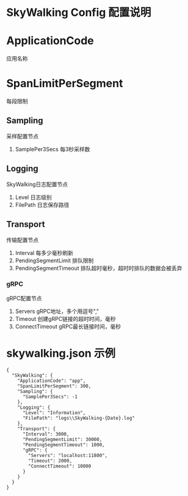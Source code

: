 # SkyWalking Config 配置说明

# ApplicationCode

应用名称

# SpanLimitPerSegment

每段限制

## Sampling 

采样配置节点

1. SamplePer3Secs 每3秒采样数

## Logging

SkyWalking日志配置节点

1. Level  日志级别
2. FilePath 日志保存路径

## Transport

传输配置节点

1. Interval 每多少毫秒刷新
2. PendingSegmentLimit  排队限制
3. PendingSegmentTimeout 排队超时毫秒，超时时排队的数据会被丢弃

### gRPC

gRPC配置节点

1. Servers gRPC地址，多个用逗号","
2. Timeout 创建gRPC链接的超时时间，毫秒
3. ConnectTimeout gRPC最长链接时间，毫秒

# skywalking.json 示例
```
{
  "SkyWalking": {
    "ApplicationCode": "app",
    "SpanLimitPerSegment": 300,
    "Sampling": {
      "SamplePer3Secs": -1
    },
    "Logging": {
      "Level": "Information",
      "FilePath": "logs\\SkyWalking-{Date}.log"
    },
    "Transport": {
      "Interval": 3000,
      "PendingSegmentLimit": 30000,
      "PendingSegmentTimeout": 1000,
      "gRPC": {
        "Servers": "localhost:11800",
        "Timeout": 2000,
        "ConnectTimeout": 10000
      }
    }
  }
}
```
